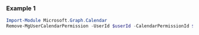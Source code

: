 ### Example 1
```powershell
Import-Module Microsoft.Graph.Calendar
Remove-MgUserCalendarPermission -UserId $userId -CalendarPermissionId $calendarPermissionId
```
